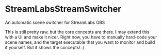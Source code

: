 # StreamLabsStreamSwitcher
An automatic scene switcher for StreamLabs OBS

This is still pretty raw, but the core concepts are there. I may extend this with a UI and make it nicer. Right now, you have to manually hard-code your scene names, and the target executable that you want to monitor and build it yourself. But it shows the concepts! :)
